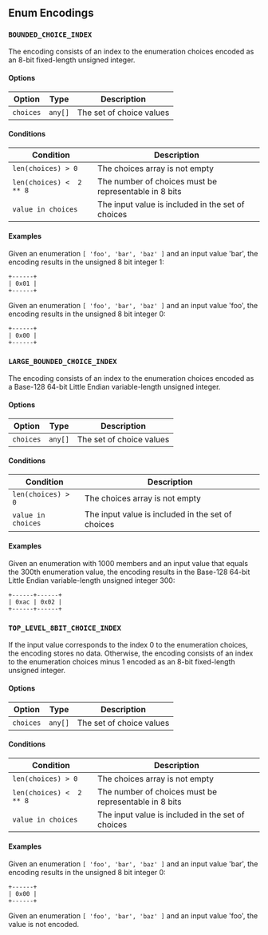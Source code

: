 Enum Encodings
--------------

### `BOUNDED_CHOICE_INDEX`

The encoding consists of an index to the enumeration choices encoded as an
8-bit fixed-length unsigned integer.

#### Options

| Option    | Type    | Description                 |
|-----------|---------|-----------------------------|
| `choices` | `any[]` | The set of choice values    |

#### Conditions

| Condition                | Description                                            |
|--------------------------|--------------------------------------------------------|
| `len(choices) > 0`       | The choices array is not empty                         |
| `len(choices) <  2 ** 8` | The number of choices must be representable in 8 bits  |
| `value in choices`       | The input value is included in the set of choices      |

#### Examples

Given an enumeration `[ 'foo', 'bar', 'baz' ]` and an input value 'bar', the
encoding results in the unsigned 8 bit integer 1:

```
+------+
| 0x01 |
+------+
```

Given an enumeration `[ 'foo', 'bar', 'baz' ]` and an input value 'foo', the
encoding results in the unsigned 8 bit integer 0:

```
+------+
| 0x00 |
+------+
```

### `LARGE_BOUNDED_CHOICE_INDEX`

The encoding consists of an index to the enumeration choices encoded as a
Base-128 64-bit Little Endian variable-length unsigned integer.

#### Options

| Option    | Type    | Description                 |
|-----------|---------|-----------------------------|
| `choices` | `any[]` | The set of choice values    |

#### Conditions

| Condition                | Description                                            |
|--------------------------|--------------------------------------------------------|
| `len(choices) > 0`       | The choices array is not empty                         |
| `value in choices`       | The input value is included in the set of choices      |

#### Examples

Given an enumeration with 1000 members and an input value that equals the 300th
enumeration value, the encoding results in the Base-128 64-bit Little Endian
variable-length unsigned integer 300:

```
+------+------+
| 0xac | 0x02 |
+------+------+
```

### `TOP_LEVEL_8BIT_CHOICE_INDEX`

If the input value corresponds to the index 0 to the enumeration choices, the
encoding stores no data. Otherwise, the encoding consists of an index to the
enumeration choices minus 1 encoded as an 8-bit fixed-length unsigned integer.

#### Options

| Option    | Type    | Description                 |
|-----------|---------|-----------------------------|
| `choices` | `any[]` | The set of choice values    |

#### Conditions

| Condition                | Description                                            |
|--------------------------|--------------------------------------------------------|
| `len(choices) > 0`       | The choices array is not empty                         |
| `len(choices) <  2 ** 8` | The number of choices must be representable in 8 bits  |
| `value in choices`       | The input value is included in the set of choices      |

#### Examples

Given an enumeration `[ 'foo', 'bar', 'baz' ]` and an input value 'bar', the
encoding results in the unsigned 8 bit integer 0:

```
+------+
| 0x00 |
+------+
```

Given an enumeration `[ 'foo', 'bar', 'baz' ]` and an input value 'foo', the
value is not encoded.
